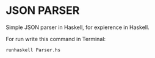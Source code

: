 # JSON PARSER

Simple JSON parser in Haskell, for expierence in Haskell.

For run write this command in Terminal:
```bash
runhaskell Parser.hs
```
